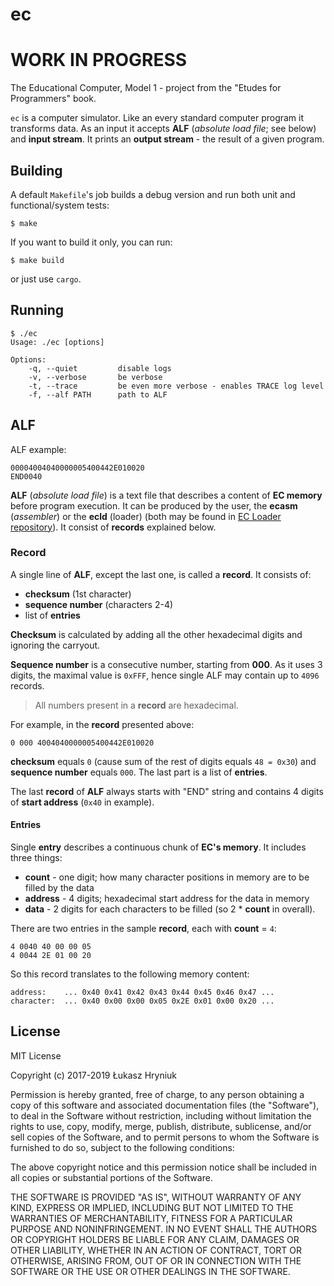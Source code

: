# ec

# WORK IN PROGRESS

The Educational Computer, Model 1 - project from the "Etudes for Programmers"
book.

`ec` is a computer simulator. Like an every standard computer program it
transforms data. As an input it accepts **ALF** (_absolute load file_; see
below) and **input stream**. It prints an **output stream** - the result of a
given program.

## Building

A default `Makefile`'s job builds a debug version and run both unit and
functional/system tests:

```shell
$ make
```

If you want to build it only, you can run:

```shell
$ make build
```

or just use `cargo`.

## Running

```shell
$ ./ec
Usage: ./ec [options]

Options:
    -q, --quiet         disable logs
    -v, --verbose       be verbose
    -t, --trace         be even more verbose - enables TRACE log level
    -f, --alf PATH      path to ALF
```

## ALF

ALF example:

```
00004004040000005400442E010020
END0040
```

**ALF** (_absolute load file_) is a text file that describes a content of **EC memory** before program
execution. It can be produced by the user, the **ecasm** (_assembler_) or the
**ecld** (loader) (both may be found in [EC Loader
repository](git@github.com:hryniuk/asm-ec.git)). It consist of **records**
explained below.

### Record

A single line of **ALF**, except the last one, is called a **record**. It
consists of:
* **checksum** (1st character)
* **sequence number** (characters 2-4)
* list of **entries**

**Checksum** is calculated by adding all the other hexadecimal digits and
ignoring the carryout.

**Sequence number** is a consecutive number, starting from **000**. As it uses
3 digits, the maximal value is `0xFFF`, hence single ALF may contain up to `4096`
records.

> All numbers present in a **record** are hexadecimal.

For example, in the **record** presented above:

```
0 000 4004040000005400442E010020
```

**checksum** equals `0` (cause sum of the rest of digits equals `48 = 0x30`) and
**sequence number** equals `000`. The last part is a list of **entries**.

The last **record** of **ALF** always starts with "END" string and contains 4
digits of **start address** (`0x40` in example).

#### Entries

Single **entry** describes a continuous chunk of **EC's memory**. It includes
three things:

* **count** - one digit; how many character positions in memory are to be filled by
  the data
* **address** - 4 digits; hexadecimal start address for the data in memory
* **data** - 2 digits for each characters to be filled (so 2 * **count** in
  overall).

There are two entries in the sample **record**, each with **count** = `4`:

```
4 0040 40 00 00 05
4 0044 2E 01 00 20
```

So this record translates to the following memory content:

```
address:    ... 0x40 0x41 0x42 0x43 0x44 0x45 0x46 0x47 ...
character:  ... 0x40 0x00 0x00 0x05 0x2E 0x01 0x00 0x20 ...
```


## License

MIT License

Copyright (c) 2017-2019 Łukasz Hryniuk

Permission is hereby granted, free of charge, to any person obtaining a copy
of this software and associated documentation files (the "Software"), to deal
in the Software without restriction, including without limitation the rights
to use, copy, modify, merge, publish, distribute, sublicense, and/or sell
copies of the Software, and to permit persons to whom the Software is
furnished to do so, subject to the following conditions:

The above copyright notice and this permission notice shall be included in all
copies or substantial portions of the Software.

THE SOFTWARE IS PROVIDED "AS IS", WITHOUT WARRANTY OF ANY KIND, EXPRESS OR
IMPLIED, INCLUDING BUT NOT LIMITED TO THE WARRANTIES OF MERCHANTABILITY,
FITNESS FOR A PARTICULAR PURPOSE AND NONINFRINGEMENT. IN NO EVENT SHALL THE
AUTHORS OR COPYRIGHT HOLDERS BE LIABLE FOR ANY CLAIM, DAMAGES OR OTHER
LIABILITY, WHETHER IN AN ACTION OF CONTRACT, TORT OR OTHERWISE, ARISING FROM,
OUT OF OR IN CONNECTION WITH THE SOFTWARE OR THE USE OR OTHER DEALINGS IN THE
SOFTWARE.
